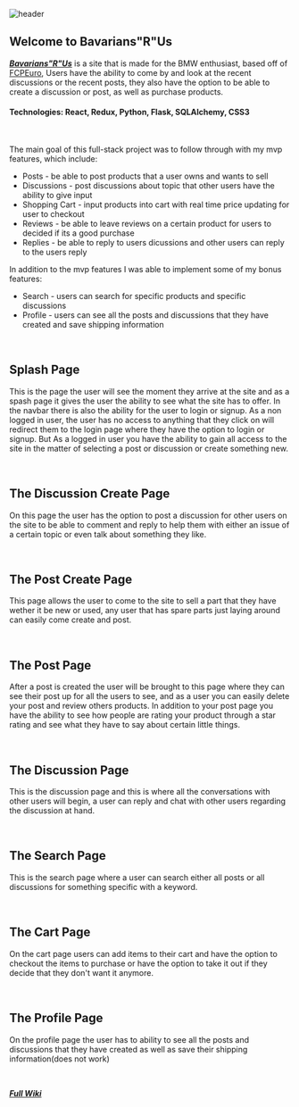 ![header]()

## Welcome to Bavarians"R"Us
***[Bavarians"R"Us](https://bavarians-r-us.herokuapp.com/)*** is a site that is made for the BMW enthusiast, based off of [FCPEuro](https://www.fcpeuro.com/), Users have the ability to come by and look at the recent discussions or the recent posts, they also have the option to be able to create a discussion or post, as well as purchase products.

#### Technologies: React, Redux, Python, Flask, SQLAlchemy, CSS3

&nbsp;&nbsp;&nbsp;&nbsp;&nbsp;&nbsp;&nbsp;&nbsp;&nbsp;&nbsp;

The main goal of this full-stack project was to follow through with my mvp features, which include:

- Posts - be able to post products that a user owns and wants to sell
- Discussions - post discussions about topic that other users have the ability to give input
- Shopping Cart - input products into cart with real time price updating for user to checkout
- Reviews - be able to leave reviews on a certain product for users to decided if its a good purchase
- Replies - be able to reply to users dicussions and other users can reply to the users reply

In addition to the mvp features I was able to implement some of my bonus features:

- Search - users can search for specific products and specific discussions
- Profile - users can see all the posts and discussions that they have created and save shipping information

&nbsp;&nbsp;&nbsp;&nbsp;&nbsp;&nbsp;&nbsp;&nbsp;&nbsp;&nbsp;

## Splash Page
This is the page the user will see the moment they arrive at the site and as a spash page it gives the user the ability to see what the site has to offer. In the navbar there is also the ability for the user to login or signup. As a non logged in user, the user has no access to anything that they click on will redirect them to the login page where they have the option to login or signup. But As a logged in user you have the ability to gain all access to the site in the matter of selecting a post or discussion or create something new.


&nbsp;&nbsp;&nbsp;&nbsp;&nbsp;&nbsp;&nbsp;&nbsp;&nbsp;&nbsp;

## The Discussion Create Page
On this page the user has the option to post a discussion for other users on the site to be able to comment and reply to help them with either an issue of a certain topic or even talk about something they like.


&nbsp;&nbsp;&nbsp;&nbsp;&nbsp;&nbsp;&nbsp;&nbsp;&nbsp;&nbsp;

## The Post Create Page
This page allows the user to come to the site to sell a part that they have wether it be new or used, any user that has spare parts just laying around can easily come create and post.


&nbsp;&nbsp;&nbsp;&nbsp;&nbsp;&nbsp;&nbsp;&nbsp;&nbsp;&nbsp;

## The Post Page
After a post is created the user will be brought to this page where they can see their post up for all the users to see, and as a user you can easily delete your post and review others products. In addition to your post page you have the ability to see how people are rating your product through a star rating and see what they have to say about certain little things.


&nbsp;&nbsp;&nbsp;&nbsp;&nbsp;&nbsp;&nbsp;&nbsp;&nbsp;&nbsp;

## The Discussion Page
This is the discussion page and this is where all the conversations with other users will begin, a user can reply and chat with other users regarding the discussion at hand.


&nbsp;&nbsp;&nbsp;&nbsp;&nbsp;&nbsp;&nbsp;&nbsp;&nbsp;&nbsp;

## The Search Page
This is the search page where a user can search either all posts or all discussions for something specific with a keyword.


&nbsp;&nbsp;&nbsp;&nbsp;&nbsp;&nbsp;&nbsp;&nbsp;&nbsp;&nbsp;

## The Cart Page
On the cart page users can add items to their cart and have the option to checkout the items to purchase or have the option to take it out if they decide that they don't want it anymore.


&nbsp;&nbsp;&nbsp;&nbsp;&nbsp;&nbsp;&nbsp;&nbsp;&nbsp;&nbsp;

## The Profile Page
On the profile page the user has to ability to see all the posts and discussions that they have created as well as save their shipping information(does not work)


&nbsp;&nbsp;&nbsp;&nbsp;&nbsp;&nbsp;&nbsp;&nbsp;&nbsp;&nbsp;

***[Full Wiki](https://github.com/Bergan404/Bavarians-R-Us/wiki)***

